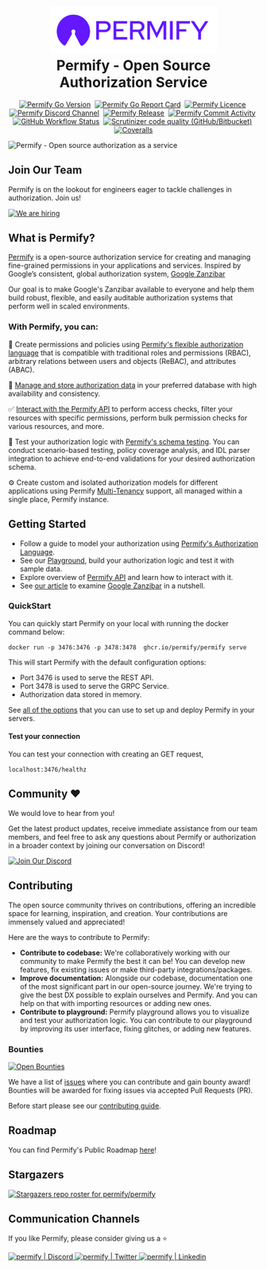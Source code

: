 
<h1 align="center">
    <img src="https://raw.githubusercontent.com/Permify/permify/master/assets/permify-logo.svg" alt="Permify logo" width="336px" /><br />
    Permify - Open Source Authorization Service
</h1>

<p align="center">
    <a href="https://github.com/Permify/permify" target="_blank"><img src="https://img.shields.io/github/go-mod/go-version/Permify/permify?style=for-the-badge&logo=go" alt="Permify Go Version" /></a>&nbsp;
    <a href="https://goreportcard.com/report/github.com/Permify/permify" target="_blank"><img src="https://goreportcard.com/badge/github.com/Permify/permify?style=for-the-badge&logo=go" alt="Permify Go Report Card" /></a>&nbsp;
    <a href="https://github.com/Permify/permify" target="_blank"><img src="https://img.shields.io/github/license/Permify/permify?style=for-the-badge" alt="Permify Licence" /></a>&nbsp;
    <a href="https://discord.gg/MJbUjwskdH" target="_blank"><img src="https://img.shields.io/discord/950799928047833088?style=for-the-badge&logo=discord&label=DISCORD" alt="Permify Discord Channel" /></a>&nbsp;
    <a href="https://github.com/Permify/permify/pkgs/container/permify" target="_blank"><img src="https://img.shields.io/github/v/release/permify/permify?include_prereleases&style=for-the-badge" alt="Permify Release" /></a>&nbsp;
    <a href="https://img.shields.io/github/commit-activity/m/Permify/permify?style=for-the-badge" target="_blank"><img src="https://img.shields.io/github/commit-activity/m/Permify/permify?style=for-the-badge" alt="Permify Commit Activity" /></a>&nbsp;
    <a href="https://img.shields.io/github/actions/workflow/status/Permify/permify/release.yml?style=for-the-badge" target="_blank"><img src="https://img.shields.io/github/actions/workflow/status/Permify/permify/release.yml?style=for-the-badge" alt="GitHub Workflow Status" /></a>&nbsp;
    <a href="https://scrutinizer-ci.com/g/Permify/permify/?branch=master" target="_blank"><img src="https://img.shields.io/scrutinizer/quality/g/Permify/permify/master?style=for-the-badge" alt="Scrutinizer code quality (GitHub/Bitbucket)" /></a>&nbsp;
    <a href='https://coveralls.io/github/Permify/permify?branch=master'><img alt="Coveralls" src="https://img.shields.io/coverallsCoverage/github/Permify/permify?style=for-the-badge"></a>
</p>

![Permify - Open source authorization as a service](https://github.com/Permify/permify/assets/39353278/06262e07-84ba-4a1c-b859-870344396600)

## Join Our Team

Permify is on the lookout for engineers eager to tackle challenges in authorization. Join us!

<a href="http://permify.co/company/career/" target="_blank"><img src="https://img.shields.io/badge/We%20Are%20Hiring!-blue?style=for-the-badge" alt="We are hiring" /></a>&nbsp;

## What is Permify?

[Permify](https://github.com/Permify/permify) is a open-source authorization service for creating and managing fine-grained permissions in your applications and services. Inspired by Google’s consistent, global authorization system, [Google Zanzibar](https://storage.googleapis.com/pub-tools-public-publication-data/pdf/41f08f03da59f5518802898f68730e247e23c331.pdf)

Our goal is to make Google's Zanzibar available to everyone and help them build robust, flexible, and easily auditable authorization systems that perform well in scaled environments.

### With Permify, you can:

🔮 Create permissions and policies using [Permify's flexible authorization language](https://docs.permify.co/docs/getting-started/modeling) that is compatible with traditional roles and permissions (RBAC), arbitrary relations between users and objects (ReBAC), and attributes (ABAC).

🔐 [Manage and store authorization data](https://docs.permify.co/docs/getting-started/sync-data) in your preferred database with high availability and consistency.

✅ [Interact with the Permify API](https://docs.permify.co/docs/getting-started/enforcement) to perform access checks, filter your resources with specific permissions, perform bulk permission checks for various resources, and more.

🧪 Test your authorization logic with [Permify's schema testing](https://docs.permify.co/docs/getting-started/testing). You can conduct scenario-based testing, policy coverage analysis, and IDL parser integration to achieve end-to-end validations for your desired authorization schema.

⚙️ Create custom and isolated authorization models for different applications using Permify [Multi-Tenancy](https://docs.permify.co/docs/use-cases/multi-tenancy) support, all managed within a single place, Permify instance.

## Getting Started 

- Follow a guide to model your authorization using [Permify's Authorization Language].
- See our [Playground], build your authorization logic and test it with sample data.
- Explore overview of [Permify API] and learn how to interact with it.
- See [our article] to examine [Google Zanzibar](https://storage.googleapis.com/pub-tools-public-publication-data/pdf/41f08f03da59f5518802898f68730e247e23c331.pdf) in a nutshell.

[Permify's Authorization Language]: https://docs.permify.co/docs/getting-started/modeling
[playground]: https://play.permify.co/
[Permify API]: https://docs.permify.co/docs/api-overview
[our article]: https://permify.co/post/google-zanzibar-in-a-nutshell

### QuickStart

You can quickly start Permify on your local with running the docker command below:

```shell
docker run -p 3476:3476 -p 3478:3478  ghcr.io/permify/permify serve
```

This will start Permify with the default configuration options: 
* Port 3476 is used to serve the REST API.
* Port 3478 is used to serve the GRPC Service.
* Authorization data stored in memory.

See [all of the options] that you can use to set up and deploy Permify in your servers.

[all of the options]: https://docs.permify.co/docs/installation

#### Test your connection

You can test your connection with creating an GET request,

```shell
localhost:3476/healthz
```

## Community ♥️

We would love to hear from you!

Get the latest product updates, receive immediate assistance from our team members, and feel free to ask any questions about Permify or authorization in a broader context by joining our conversation on Discord!

<a href="https://discord.gg/JJnMeCh6qP" target="_blank"><img src="https://img.shields.io/badge/Join%20Our%20Discord!-blueviolet?style=for-the-badge" alt="Join Our Discord" /></a>&nbsp;

## Contributing

The open source community thrives on contributions, offering an incredible space for learning, inspiration, and creation. Your contributions are immensely valued and appreciated!

Here are the ways to contribute to Permify:

* **Contribute to codebase:** We're collaboratively working with our community to make Permify the best it can be! You can develop new features, fix existing issues or make third-party integrations/packages. 
* **Improve documentation:** Alongside our codebase, documentation one of the most significant part in our open-source journey. We're trying to give the best DX possible to explain ourselves and Permify. And you can help on that with importing resources or adding new ones.
* **Contribute to playground:** Permify playground allows you to visualize and test your authorization logic. You can contribute to our playground by improving its user interface, fixing glitches, or adding new features.

### Bounties 
[![Open Bounties](https://img.shields.io/endpoint?url=https%3A%2F%2Fconsole.algora.io%2Fapi%2Fshields%2Fpermify%2Fbounties%3Fstatus%3Dopen)](https://console.algora.io/org/permify/bounties?status=open)

We have a list of [issues](https://github.com/Permify/permify/blob/master/CONTRIBUTING.md) where you can contribute and gain bounty award! Bounties will be awarded for fixing issues via accepted Pull Requests (PR).

Before start please see our [contributing guide](https://github.com/Permify/permify/blob/master/CONTRIBUTING.md).

## Roadmap

You can find Permify's Public Roadmap [here](https://github.com/orgs/Permify/projects/1)!

## Stargazers

[![Stargazers repo roster for permify/permify](https://reporoster.com/stars/permify/permify)](https://github.com/permify/permify/stargazers)

## Communication Channels

If you like Permify, please consider giving us a :star:

<p align="left">
<a href="https://discord.gg/MJbUjwskdH">
 <img height="70px" width="70px" alt="permify | Discord" src="https://user-images.githubusercontent.com/39353278/187209316-3d01a799-c51b-4eaa-8f52-168047078a14.png" />
</a>
<a href="https://twitter.com/GetPermify">
  <img height="70px" width="70px" alt="permify | Twitter" src="https://user-images.githubusercontent.com/39353278/187209323-23f14261-d406-420d-80eb-1aa707a71043.png"/>
</a>
<a href="https://www.linkedin.com/company/permifyco">
  <img height="70px" width="70px" alt="permify | Linkedin" src="https://user-images.githubusercontent.com/39353278/187209321-03293a24-6f63-4321-b362-b0fc89fdd879.png" />
</a>
</p>
